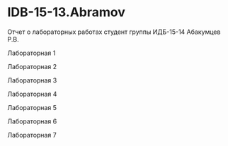 # IDB-15-13.Abramov
Отчет о лабораторных работах
студент группы ИДБ-15-14 Абакумцев Р.В.

Лабораторная 1

Лабораторная 2

Лабораторная 3

Лабораторная 4

Лабораторная 5

Лабораторная 6

Лабораторная 7
